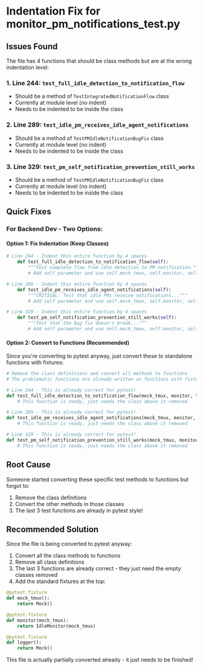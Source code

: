 # Indentation Fix for monitor_pm_notifications_test.py

## Issues Found

The file has 4 functions that should be class methods but are at the wrong indentation level:

### 1. Line 244: `test_full_idle_detection_to_notification_flow`
- Should be a method of `TestIntegratedNotificationFlow` class
- Currently at module level (no indent)
- Needs to be indented to be inside the class

### 2. Line 289: `test_idle_pm_receives_idle_agent_notifications`
- Should be a method of `TestPMIdleNotificationBugFix` class
- Currently at module level (no indent)
- Needs to be indented to be inside the class

### 3. Line 329: `test_pm_self_notification_prevention_still_works`
- Should be a method of `TestPMIdleNotificationBugFix` class
- Currently at module level (no indent)
- Needs to be indented to be inside the class

## Quick Fixes

### For Backend Dev - Two Options:

#### Option 1: Fix Indentation (Keep Classes)
```python
# Line 244 - Indent this entire function by 4 spaces
    def test_full_idle_detection_to_notification_flow(self):
        """Test complete flow from idle detection to PM notification."""
        # Add self parameter and use self.mock_tmux, self.monitor, self.logger

# Line 289 - Indent this entire function by 4 spaces
    def test_idle_pm_receives_idle_agent_notifications(self):
        """CRITICAL: Test that idle PMs receive notifications..."""
        # Add self parameter and use self.mock_tmux, self.monitor, self.logger

# Line 329 - Indent this entire function by 4 spaces
    def test_pm_self_notification_prevention_still_works(self):
        """Test that the bug fix doesn't break..."""
        # Add self parameter and use self.mock_tmux, self.monitor, self.logger
```

#### Option 2: Convert to Functions (Recommended)
Since you're converting to pytest anyway, just convert these to standalone functions with fixtures:

```python
# Remove the class definitions and convert all methods to functions
# The problematic functions are already written as functions with fixtures!

# Line 244 - This is already correct for pytest!
def test_full_idle_detection_to_notification_flow(mock_tmux, monitor, logger):
    # This function is ready, just needs the class above it removed

# Line 289 - This is already correct for pytest!
def test_idle_pm_receives_idle_agent_notifications(mock_tmux, monitor, logger):
    # This function is ready, just needs the class above it removed

# Line 329 - This is already correct for pytest!
def test_pm_self_notification_prevention_still_works(mock_tmux, monitor, logger):
    # This function is ready, just needs the class above it removed
```

## Root Cause

Someone started converting these specific test methods to functions but forgot to:
1. Remove the class definitions
2. Convert the other methods in those classes
3. The last 3 test functions are already in pytest style!

## Recommended Solution

Since the file is being converted to pytest anyway:
1. Convert all the class methods to functions
2. Remove all class definitions
3. The last 3 functions are already correct - they just need the empty classes removed
4. Add the standard fixtures at the top:

```python
@pytest.fixture
def mock_tmux():
    return Mock()

@pytest.fixture
def monitor(mock_tmux):
    return IdleMonitor(mock_tmux)

@pytest.fixture
def logger():
    return Mock()
```

This file is actually partially converted already - it just needs to be finished!
